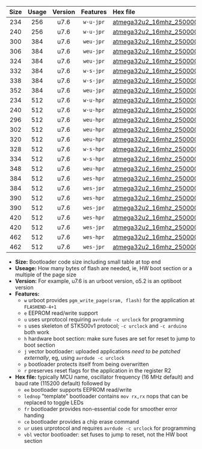 |Size|Usage|Version|Features|Hex file|
|:-:|:-:|:-:|:-:|:--|
|234|256|u7.6|`w-u-jpr`|[atmega32u2_16mhz_250000bps_ur_vbl.hex](https://raw.githubusercontent.com/stefanrueger/urboot/main/atmega32u2_16mhz_250000bps_ur_vbl.hex)|
|240|256|u7.6|`w-u-jpr`|[atmega32u2_16mhz_250000bps_lednop_ur_vbl.hex](https://raw.githubusercontent.com/stefanrueger/urboot/main/atmega32u2_16mhz_250000bps_lednop_ur_vbl.hex)|
|300|384|u7.6|`weu-jpr`|[atmega32u2_16mhz_250000bps_ee_ur_vbl.hex](https://raw.githubusercontent.com/stefanrueger/urboot/main/atmega32u2_16mhz_250000bps_ee_ur_vbl.hex)|
|306|384|u7.6|`weu-jpr`|[atmega32u2_16mhz_250000bps_ee_lednop_ur_vbl.hex](https://raw.githubusercontent.com/stefanrueger/urboot/main/atmega32u2_16mhz_250000bps_ee_lednop_ur_vbl.hex)|
|324|384|u7.6|`weu-jpr`|[atmega32u2_16mhz_250000bps_ee_lednop_fr_ur_vbl.hex](https://raw.githubusercontent.com/stefanrueger/urboot/main/atmega32u2_16mhz_250000bps_ee_lednop_fr_ur_vbl.hex)|
|332|384|u7.6|`w-s-jpr`|[atmega32u2_16mhz_250000bps_vbl.hex](https://raw.githubusercontent.com/stefanrueger/urboot/main/atmega32u2_16mhz_250000bps_vbl.hex)|
|338|384|u7.6|`w-s-jpr`|[atmega32u2_16mhz_250000bps_lednop_vbl.hex](https://raw.githubusercontent.com/stefanrueger/urboot/main/atmega32u2_16mhz_250000bps_lednop_vbl.hex)|
|352|384|u7.6|`weu-jpr`|[atmega32u2_16mhz_250000bps_ee_lednop_fr_ce_ur_vbl.hex](https://raw.githubusercontent.com/stefanrueger/urboot/main/atmega32u2_16mhz_250000bps_ee_lednop_fr_ce_ur_vbl.hex)|
|234|512|u7.6|`w-u-hpr`|[atmega32u2_16mhz_250000bps_ur.hex](https://raw.githubusercontent.com/stefanrueger/urboot/main/atmega32u2_16mhz_250000bps_ur.hex)|
|240|512|u7.6|`w-u-hpr`|[atmega32u2_16mhz_250000bps_lednop_ur.hex](https://raw.githubusercontent.com/stefanrueger/urboot/main/atmega32u2_16mhz_250000bps_lednop_ur.hex)|
|296|512|u7.6|`weu-hpr`|[atmega32u2_16mhz_250000bps_ee_ur.hex](https://raw.githubusercontent.com/stefanrueger/urboot/main/atmega32u2_16mhz_250000bps_ee_ur.hex)|
|302|512|u7.6|`weu-hpr`|[atmega32u2_16mhz_250000bps_ee_lednop_ur.hex](https://raw.githubusercontent.com/stefanrueger/urboot/main/atmega32u2_16mhz_250000bps_ee_lednop_ur.hex)|
|320|512|u7.6|`weu-hpr`|[atmega32u2_16mhz_250000bps_ee_lednop_fr_ur.hex](https://raw.githubusercontent.com/stefanrueger/urboot/main/atmega32u2_16mhz_250000bps_ee_lednop_fr_ur.hex)|
|328|512|u7.6|`w-s-hpr`|[atmega32u2_16mhz_250000bps.hex](https://raw.githubusercontent.com/stefanrueger/urboot/main/atmega32u2_16mhz_250000bps.hex)|
|334|512|u7.6|`w-s-hpr`|[atmega32u2_16mhz_250000bps_lednop.hex](https://raw.githubusercontent.com/stefanrueger/urboot/main/atmega32u2_16mhz_250000bps_lednop.hex)|
|348|512|u7.6|`weu-hpr`|[atmega32u2_16mhz_250000bps_ee_lednop_fr_ce_ur.hex](https://raw.githubusercontent.com/stefanrueger/urboot/main/atmega32u2_16mhz_250000bps_ee_lednop_fr_ce_ur.hex)|
|384|512|u7.6|`wes-hpr`|[atmega32u2_16mhz_250000bps_ee.hex](https://raw.githubusercontent.com/stefanrueger/urboot/main/atmega32u2_16mhz_250000bps_ee.hex)|
|384|512|u7.6|`wes-jpr`|[atmega32u2_16mhz_250000bps_ee_vbl.hex](https://raw.githubusercontent.com/stefanrueger/urboot/main/atmega32u2_16mhz_250000bps_ee_vbl.hex)|
|390|512|u7.6|`wes-hpr`|[atmega32u2_16mhz_250000bps_ee_lednop.hex](https://raw.githubusercontent.com/stefanrueger/urboot/main/atmega32u2_16mhz_250000bps_ee_lednop.hex)|
|390|512|u7.6|`wes-jpr`|[atmega32u2_16mhz_250000bps_ee_lednop_vbl.hex](https://raw.githubusercontent.com/stefanrueger/urboot/main/atmega32u2_16mhz_250000bps_ee_lednop_vbl.hex)|
|420|512|u7.6|`wes-hpr`|[atmega32u2_16mhz_250000bps_ee_lednop_fr.hex](https://raw.githubusercontent.com/stefanrueger/urboot/main/atmega32u2_16mhz_250000bps_ee_lednop_fr.hex)|
|420|512|u7.6|`wes-jpr`|[atmega32u2_16mhz_250000bps_ee_lednop_fr_vbl.hex](https://raw.githubusercontent.com/stefanrueger/urboot/main/atmega32u2_16mhz_250000bps_ee_lednop_fr_vbl.hex)|
|462|512|u7.6|`wes-hpr`|[atmega32u2_16mhz_250000bps_ee_lednop_fr_ce.hex](https://raw.githubusercontent.com/stefanrueger/urboot/main/atmega32u2_16mhz_250000bps_ee_lednop_fr_ce.hex)|
|462|512|u7.6|`wes-jpr`|[atmega32u2_16mhz_250000bps_ee_lednop_fr_ce_vbl.hex](https://raw.githubusercontent.com/stefanrueger/urboot/main/atmega32u2_16mhz_250000bps_ee_lednop_fr_ce_vbl.hex)|

- **Size:** Bootloader code size including small table at top end
- **Useage:** How many bytes of flash are needed, ie, HW boot section or a multiple of the page size
- **Version:** For example, u7.6 is an urboot version, o5.2 is an optiboot version
- **Features:**
  + `w` urboot provides `pgm_write_page(sram, flash)` for the application at `FLASHEND-4+1`
  + `e` EEPROM read/write support
  + `u` uses urprotocol requiring `avrdude -c urclock` for programming
  + `s` uses skeleton of STK500v1 protocol; `-c urclock` and `-c arduino` both work
  + `h` hardware boot section: make sure fuses are set for reset to jump to boot section
  + `j` vector bootloader: uploaded applications *need to be patched externally*, eg, using `avrdude -c urclock`
  + `p` bootloader protects itself from being overwritten
  + `r` preserves reset flags for the application in the register R2
- **Hex file:** typically MCU name, oscillator frequency (16 MHz default) and baud rate (115200 default) followed by
  + `ee` bootloader supports EEPROM read/write
  + `lednop` "template" bootloader contains `mov rx,rx` nops that can be replaced to toggle LEDs
  + `fr` bootloader provides non-essential code for smoother error handing
  + `ce` bootloader provides a chip erase command
  + `ur` uses urprotocol and requires `avrdude -c urclock` for programming
  + `vbl` vector bootloader: set fuses to jump to reset, not the HW boot section
